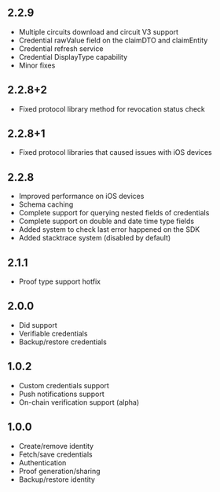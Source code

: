 ## 2.2.9
- Multiple circuits download and circuit V3 support
- Credential rawValue field on the claimDTO and claimEntity
- Credential refresh service
- Credential DisplayType capability
- Minor fixes

## 2.2.8+2
- Fixed protocol library method for revocation status check

## 2.2.8+1
- Fixed protocol libraries that caused issues with iOS devices

## 2.2.8
- Improved performance on iOS devices
- Schema caching
- Complete support for querying nested fields of credentials
- Complete support on double and date time type fields
- Added system to check last error happened on the SDK
- Added stacktrace system (disabled by default)

## 2.1.1
- Proof type support hotfix

## 2.0.0
- Did support
- Verifiable credentials
- Backup/restore credentials

## 1.0.2
- Custom credentials support
- Push notifications support
- On-chain verification support (alpha)

## 1.0.0
- Create/remove identity
- Fetch/save credentials
- Authentication
- Proof generation/sharing
- Backup/restore identity
